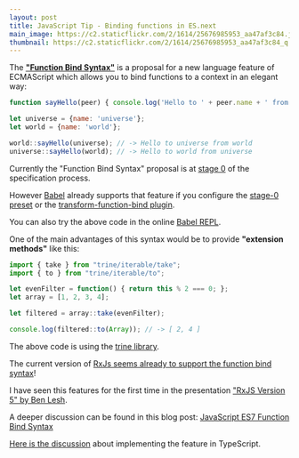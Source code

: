 ```yaml
---
layout: post
title: JavaScript Tip - Binding functions in ES.next  
main_image: https://c2.staticflickr.com/2/1614/25676985953_aa47af3c84.jpg
thumbnail: https://c2.staticflickr.com/2/1614/25676985953_aa47af3c84_q.jpg
---
```


The **["Function Bind Syntax"](https://github.com/zenparsing/es-function-bind)** is a proposal for a new language feature of ECMAScript which allows you to bind functions to a context in an elegant way:


```javascript
function sayHello(peer) { console.log('Hello to ' + peer.name + ' from ' + this.name)}

let universe = {name: 'universe'};
let world = {name: 'world'};

world::sayHello(universe); // -> Hello to universe from world
universe::sayHello(world); // -> Hello to world from universe
```

Currently the "Function Bind Syntax" proposal is at [stage 0](https://github.com/tc39/ecma262/blob/master/stage0.md) of the specification process.

However [Babel](babeljs.io) already supports that feature if you configure the [stage-0 preset](http://babeljs.io/docs/plugins/preset-stage-0/) or the [transform-function-bind plugin](http://babeljs.io/docs/plugins/transform-function-bind/).

You can also try the above code in the online [Babel REPL](http://babeljs.io/repl/).

One of the main advantages of this syntax would be to provide **"extension methods"** like this:

```javascript
import { take } from "trine/iterable/take";
import { to } from "trine/iterable/to";

let evenFilter = function() { return this % 2 === 0; };
let array = [1, 2, 3, 4];

let filtered = array::take(evenFilter);

console.log(filtered::to(Array)); // -> [ 2, 4 ]
```

The above code is using the [trine library](https://www.npmjs.com/package/trine).

The current version of [RxJs seems already to support the function bind syntax](https://github.com/ReactiveX/rxjs)!


I have seen this features for the first time in the presentation ["RxJS Version 5" by Ben Lesh](https://www.youtube.com/watch?v=COviCoUtwx4).

A deeper discussion can be found in this blog post: [JavaScript ES7 Function Bind Syntax](http://blog.jeremyfairbank.com/javascript/javascript-es7-function-bind-syntax/)

[Here is the discussion](https://github.com/Microsoft/TypeScript/issues/3508) about implementing the feature in TypeScript.